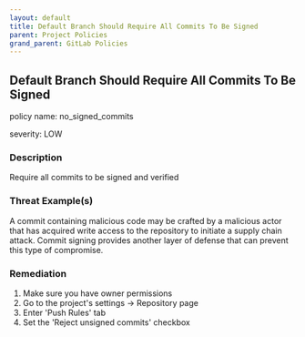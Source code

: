 ```yaml
---
layout: default
title: Default Branch Should Require All Commits To Be Signed
parent: Project Policies
grand_parent: GitLab Policies
---
```



## Default Branch Should Require All Commits To Be Signed
policy name: no_signed_commits

severity: LOW

### Description
Require all commits to be signed and verified

### Threat Example(s)
A commit containing malicious code may be crafted by a malicious actor that has acquired write access to the repository to initiate a supply chain attack. Commit signing provides another layer of defense that can prevent this type of compromise.



### Remediation
1. Make sure you have owner permissions
2. Go to the project's settings -> Repository page
3. Enter 'Push Rules' tab
4. Set the 'Reject unsigned commits' checkbox



